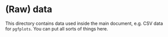 # (Raw) data

This directory contains data used inside the main document, e.g. CSV data for `pgfplots`.
You can put all sorts of things here.
